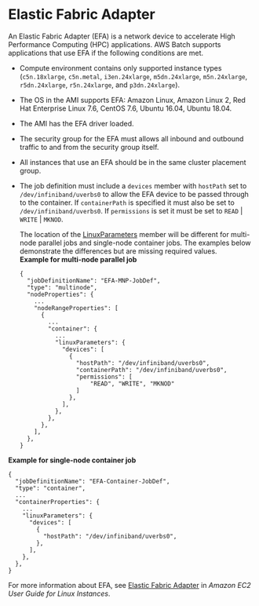 # Elastic Fabric Adapter<a name="efa"></a>

An Elastic Fabric Adapter \(EFA\) is a network device to accelerate High Performance Computing \(HPC\) applications\. AWS Batch supports applications that use EFA if the following conditions are met\.
+ Compute environment contains only supported instance types \(`c5n.18xlarge`, `c5n.metal`, `i3en.24xlarge`, `m5dn.24xlarge`, `m5n.24xlarge`, `r5dn.24xlarge`, `r5n.24xlarge`, and `p3dn.24xlarge`\)\.
+ The OS in the AMI supports EFA: Amazon Linux, Amazon Linux 2, Red Hat Enterprise Linux 7\.6, CentOS 7\.6, Ubuntu 16\.04, Ubuntu 18\.04\.
+ The AMI has the EFA driver loaded\.
+ The security group for the EFA must allows all inbound and outbound traffic to and from the security group itself\.
+ All instances that use an EFA should be in the same cluster placement group\.
+ The job definition must include a `devices` member with `hostPath` set to `/dev/infiniband/uverbs0` to allow the EFA device to be passed through to the container\. If `containerPath` is specified it must also be set to `/dev/infiniband/uverbs0`\. If `permissions` is set it must be set to `READ` \| `WRITE` \| `MKNOD`\.

  The location of the [LinuxParameters](https://docs.aws.amazon.com/batch/latest/APIReference/API_LinuxParameters.html) member will be different for multi\-node parallel jobs and single\-node container jobs\. The examples below demonstrate the differences but are missing required values\.  
**Example for multi\-node parallel job**  

  ```
  {
    "jobDefinitionName": "EFA-MNP-JobDef",
    "type": "multinode",
    "nodeProperties": {
      ...
      "nodeRangeProperties": [
        {
          ...
          "container": {
            ...
            "linuxParameters": {
              "devices": [
                {
                  "hostPath": "/dev/infiniband/uverbs0",
                  "containerPath": "/dev/infiniband/uverbs0",
                  "permissions": [
                      "READ", "WRITE", "MKNOD"
                  ]
                },
              ],
            },
          },
        },
      ],
    },
  }
  ```  
**Example for single\-node container job**  

  ```
  {
    "jobDefinitionName": "EFA-Container-JobDef",
    "type": "container",
    ...
    "containerProperties": {
      ...
      "linuxParameters": {
        "devices": [
          {
            "hostPath": "/dev/infiniband/uverbs0",
          },
        ],
      },
    },
  }
  ```

For more information about EFA, see [Elastic Fabric Adapter](https://docs.aws.amazon.com/AWSEC2/latest/UserGuide/efa.html) in *Amazon EC2 User Guide for Linux Instances*\.